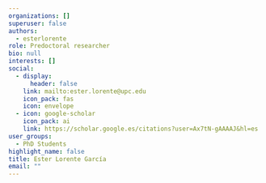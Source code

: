 ```yaml
---
organizations: []
superuser: false
authors:
  - esterlorente
role: Predoctoral researcher
bio: null
interests: []
social:
  - display:
      header: false
    link: mailto:ester.lorente@upc.edu
    icon_pack: fas
    icon: envelope
  - icon: google-scholar
    icon_pack: ai
    link: https://scholar.google.es/citations?user=Ax7tN-gAAAAJ&hl=es
user_groups:
  - PhD Students
highlight_name: false
title: Ester Lorente García
email: ""
---
```

